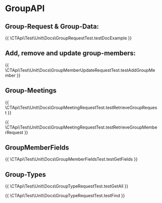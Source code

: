 # GroupAPI

## Group-Request & Group-Data:

{{ \CTApi\Test\Unit\Docs\GroupRequestTest.testDocExample }}

## Add, remove and update group-members:

{{ \CTApi\Test\Unit\Docs\GroupMemberUpdateRequestTest.testAddGroupMember }}

## Group-Meetings

{{ \CTApi\Test\Unit\Docs\GroupMeetingRequestTest.testRetrieveGroupRequest }}

{{ \CTApi\Test\Unit\Docs\GroupMeetingRequestTest.testRetrieveGroupMemberRequest }}

## GroupMemberFields

{{ \CTApi\Test\Unit\Docs\GroupMemberFieldsTest.testGetFields }}

## Group-Types

{{ \CTApi\Test\Unit\Docs\GroupTypeRequestTest.testGetAll }}

{{ \CTApi\Test\Unit\Docs\GroupTypeRequestTest.testFind }}
